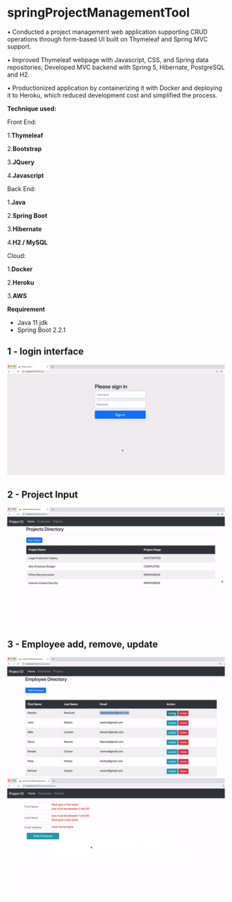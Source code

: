 # springProjectManagementTool


• Conducted a project management web application supporting CRUD operations through form-based UI built on Thymeleaf and Spring MVC support.

• Improved Thymeleaf webpage with Javascript, CSS, and Spring data repositories; Developed MVC backend with Spring 5, Hibernate, PostgreSQL and H2.

• Productionized application by containerizing it with Docker and deploying it to Heroku, which reduced development cost and simplified the process.

**Technique used:**    

Front End:

1.**Thymeleaf**

2.**Bootstrap**   

3.**JQuery**

4.**Javascript**

Back End:

1.**Java**

2.**Spring Boot**   

3.**Hibernate**

4.**H2 / MySQL**

Cloud: 

1.**Docker**

2.**Heroku**   

3.**AWS**   


**Requirement** 

- Java 11 jdk
- Spring Boot 2.2.1

## 1 - login interface

![Figure_1](/figure/f1.png)


## 2 - Project Input 

![Figure_2](/figure/f2.png)

## 3 - Employee add, remove, update

![Figure_3](/figure/f3.png)
![Figure_4](/figure/f4.png)
